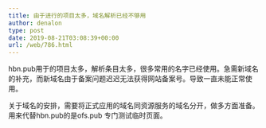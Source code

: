 ```yaml
---
title: 由于进行的项目太多，域名解析已经不够用
author: denalon
type: post
date: 2019-08-21T03:08:39+00:00
url: /web/786.html
---
```




hbn.pub用于的项目太多，解析条目太多，很多常用的名字已经使用。急需新域名的补充，而新域名由于备案问题迟迟无法获得网站备案号。导致一直未能正常使用。

关于域名的安排，需要将正式应用的域名同资源服务的域名分开，做多方面准备。用来代替hbn.pub的是ofs.pub 专门测试临时页面。